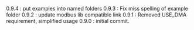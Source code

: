 
0.9.4 : put examples into named folders
0.9.3 : Fix miss spelling of example folder
0.9.2 : update modbus lib compatible link
0.9.1 :  Removed USE_DMA requirement, simplified usage
0.9.0 : initial commit.